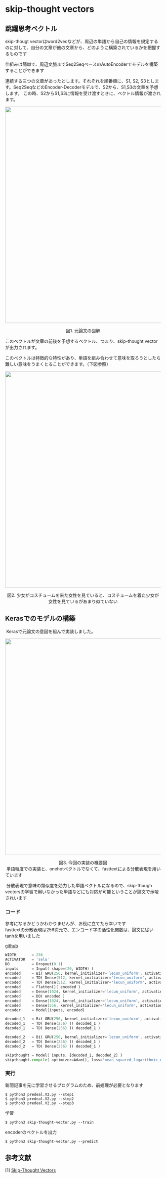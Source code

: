 # skip-thought vectors

## 跳躍思考ベクトル
 skip-thougt vectorはword2vecなどが、周辺の単語から自己の情報を規定するのに対して、自分の文章が他の文章から、どのように構築されているかを把握するものです  
 
 仕組みは簡単で、周辺文脈までSeq2SeqベースのAutoEncoderでモデルを構築することができます  
 
 連続する三つの文章があったとします。それぞれを順番順に、S1, S2, S3とします。Seq2SeqなどのEncoder-Decoderモデルで、S2から、S1,S3の文章を予想します。
 この時、S2からS1,S3に情報を受け渡すときに、ベクトル情報が渡されます。  
 
 <p align="center">
   <img width="700px" src="https://user-images.githubusercontent.com/4949982/27987989-75c479a2-6452-11e7-9f08-4c827f9909a3.png">
 </p>
 <div align="center"> 図1. 元論文の図解 </div>
 
 このベクトルが文章の前後を予想するベクトル、つまり、skip-thought vectorが出力されます。
 
 このベクトルは特徴的な特性があり、単語を組み合わせて意味を取ろうとしたら難しい意味をうまくとることができます。（下図参照）
  <p align="center">
   <img width="700px" src="https://user-images.githubusercontent.com/4949982/27988042-b40cdaf0-6453-11e7-82fd-90fd7096a70a.png">
 </p>
 <div align="center"> 図2. 少女がコスチュームを来た女性を見ていると、コスチュームを着た少女が女性を見ているがあまり似ていない</div>
 
 ## Kerasでのモデルの構築
  Kerasで元論文の意図を組んで実装しました。  
  
<p align="center">
  <img width="700px" src="https://user-images.githubusercontent.com/4949982/27987905-dbc9f3a0-6450-11e7-8c17-2866ff8ade9e.png">
</p>
<div align="center"> 図3. 今回の実装の概要図 </div>
  単語粒度での実装と、onehotベクトルでなくて、fasttextによる分散表現を用いています  
  
  分散表現で意味の類似度を効力した単語ベクトルになるので、skip-though vectorsの学習で用いなかった単語などにも対応が可能ということが論文で示唆されいます    
  
### コード
参考になるかどうかわかりませんが、お役に立てたら幸いです  
fasttextの分散表現は256次元で、エンコード字の活性化関数は、論文に従いtanhを用いました  

[github](https://github.com/GINK03/keras-skip-though-vector)
```python
WIDTH       = 256
ACTIVATOR   = 'selu'
DO          = Dropout(0.1)
inputs      = Input( shape=(20, WIDTH) ) 
encoded     = Bi( GRU(256, kernel_initializer='lecun_uniform', activation=ACTIVATOR, return_sequences=True) )(inputs)
encoded     = TD( Dense(512, kernel_initializer='lecun_uniform', activation=ACTIVATOR) )( encoded )
encoded     = TD( Dense(512, kernel_initializer='lecun_uniform', activation=ACTIVATOR) )( encoded )
encoded     = Flatten()( encoded )
encoded     = Dense(1024, kernel_initializer='lecun_uniform', activation=ACTIVATOR)( encoded )
encoded     = DO( encoded )
encoded     = Dense(1024, kernel_initializer='lecun_uniform', activation=ACTIVATOR)( encoded )
encoded     = Dense(256, kernel_initializer='lecun_uniform', activation='tanh')( encoded )
encoder     = Model(inputs, encoded)

decoded_1   = Bi( GRU(256, kernel_initializer='lecun_uniform', activation=ACTIVATOR, return_sequences=True) )( RepeatVector(20)( encoded ) )
decoded_1   = TD( Dense(256) )( decoded_1 )
decoded_1   = TD( Dense(256) )( decoded_1 )

decoded_2   = Bi( GRU(256, kernel_initializer='lecun_uniform', activation=ACTIVATOR, return_sequences=True) )( RepeatVector(20)( encoded ) )
decoded_2   = TD( Dense(256) )( decoded_1 )
decoded_2   = TD( Dense(256) )( decoded_1 )

skipthought = Model( inputs, [decoded_1, decoded_2] )
skipthought.compile( optimizer=Adam(), loss='mean_squared_logarithmic_error' )
```

### 実行

新聞記事を元に学習させるプログラムのため、前処理が必要となります  
```console
$ python3 predeal.V2.py --step1
$ python3 predeal.V2.py --step2
$ python3 predeal.V2.py --step3
```
学習
```console
$ python3 skip-thought-vector.py --train
```
encoderのベクトルを出力
```console
$ python3 skip-thought-vector.py --predict
```

## 参考文献
[1] [Skip-Thought Vectors](http://llcao.net/cu-deeplearning17/pp/class12_SkipThought.pdf)
 

